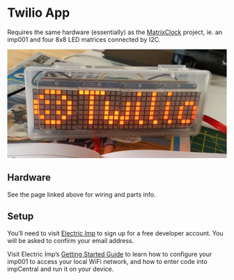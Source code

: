 # Twilio App

Requires the same hardware (essentially) as the [MatrixClock](https://github.com/smittytone/MatrixClock) project, ie. an imp001 and four 8x8 LED matrices connected by I2C.

![In Action](app.png)

## Hardware

See the page linked above for wiring and parts info.

## Setup

You’ll need to visit [Electric Imp](https://impcentral.electricimp.com/login) to sign up for a free developer account. You will be asked to confirm your email address.

Visit Electric Imp’s [Getting Started Guide](https://developer.electricimp.com/gettingstarted/generic) to learn how to configure your imp001 to access your local WiFi network, and how to enter code into impCentral and run it on your device.